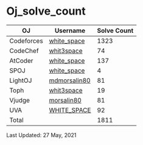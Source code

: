 # Oj_solve_count
| OJ | Username | Solve Count |
| -- | -------- | ----------- |
| Codeforces | [white_space](https://codeforces.com/profile/white_space) |  1323  |
| CodeChef | [whit3space](https://www.codechef.com/users/whit3space) | 74 |
| AtCoder | [white_space](https://atcoder.jp/users/white_space) | 137 |
| SPOJ | [white_space](https://www.spoj.com/users/white_space/) | 4 | 
| LightOJ | [mdmorsalin80](https://lightoj.com/user/mdmorsalin80) | 81 | 
| Toph | [whit3space](https://toph.co/u/whit3space) | 19 |
| Vjudge | [morsalin80](https://vjudge.net/user/morsalin80) | 81 |
| UVA | [WHITE_SPACE](https://uhunt.onlinejudge.org/id/892024) | 92 |
| Total | | 1811 |

Last Updated: 27 May, 2021
